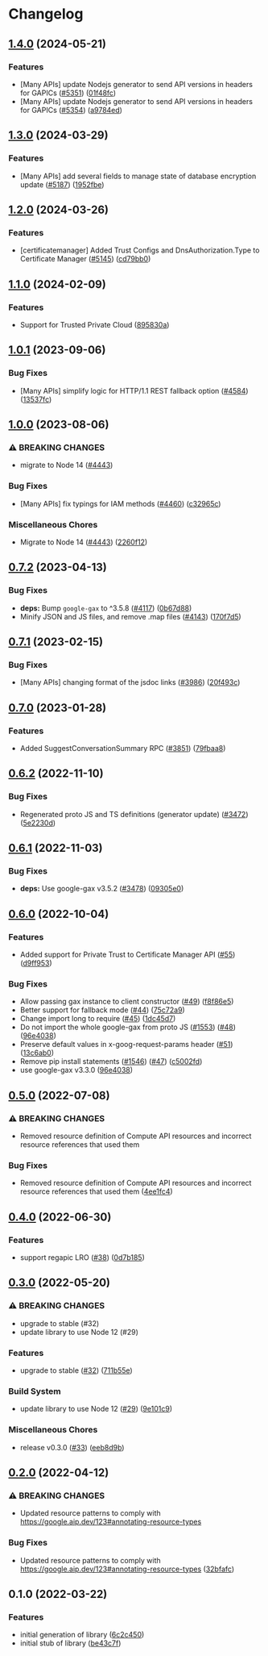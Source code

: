 # Changelog

## [1.4.0](https://github.com/googleapis/google-cloud-node/compare/certificate-manager-v1.3.0...certificate-manager-v1.4.0) (2024-05-21)


### Features

* [Many APIs] update Nodejs generator to send API versions in headers for GAPICs ([#5351](https://github.com/googleapis/google-cloud-node/issues/5351)) ([01f48fc](https://github.com/googleapis/google-cloud-node/commit/01f48fce63ec4ddf801d59ee2b8c0db9f6fb8372))
* [Many APIs] update Nodejs generator to send API versions in headers for GAPICs ([#5354](https://github.com/googleapis/google-cloud-node/issues/5354)) ([a9784ed](https://github.com/googleapis/google-cloud-node/commit/a9784ed3db6ee96d171762308bbbcd57390b6866))

## [1.3.0](https://github.com/googleapis/google-cloud-node/compare/certificate-manager-v1.2.0...certificate-manager-v1.3.0) (2024-03-29)


### Features

* [Many APIs] add several fields to manage state of database encryption update ([#5187](https://github.com/googleapis/google-cloud-node/issues/5187)) ([1952fbe](https://github.com/googleapis/google-cloud-node/commit/1952fbe432b96115278d42e5c1dbdbc7de39036b))

## [1.2.0](https://github.com/googleapis/google-cloud-node/compare/certificate-manager-v1.1.0...certificate-manager-v1.2.0) (2024-03-26)


### Features

* [certificatemanager] Added Trust Configs and DnsAuthorization.Type to Certificate Manager ([#5145](https://github.com/googleapis/google-cloud-node/issues/5145)) ([cd79bb0](https://github.com/googleapis/google-cloud-node/commit/cd79bb04fba6e8eafac28c8a360bc077151cbf10))

## [1.1.0](https://github.com/googleapis/google-cloud-node/compare/certificate-manager-v1.0.1...certificate-manager-v1.1.0) (2024-02-09)


### Features

* Support for Trusted Private Cloud ([895830a](https://github.com/googleapis/google-cloud-node/commit/895830a3ef91666c30a96a7f68bd4cd1f582d58d))

## [1.0.1](https://github.com/googleapis/google-cloud-node/compare/certificate-manager-v1.0.0...certificate-manager-v1.0.1) (2023-09-06)


### Bug Fixes

* [Many APIs] simplify logic for HTTP/1.1 REST fallback option ([#4584](https://github.com/googleapis/google-cloud-node/issues/4584)) ([13537fc](https://github.com/googleapis/google-cloud-node/commit/13537fcd6e3c552199d5057daf3b00c24033c908))

## [1.0.0](https://github.com/googleapis/google-cloud-node/compare/certificate-manager-v0.7.2...certificate-manager-v1.0.0) (2023-08-06)


### ⚠ BREAKING CHANGES

* migrate to Node 14 ([#4443](https://github.com/googleapis/google-cloud-node/issues/4443))

### Bug Fixes

* [Many APIs] fix typings for IAM methods ([#4460](https://github.com/googleapis/google-cloud-node/issues/4460)) ([c32965c](https://github.com/googleapis/google-cloud-node/commit/c32965c0c4a5975ba37371ecd819d9cffb080aa5))


### Miscellaneous Chores

* Migrate to Node 14 ([#4443](https://github.com/googleapis/google-cloud-node/issues/4443)) ([2260f12](https://github.com/googleapis/google-cloud-node/commit/2260f12543d171bda95345e53475f5f0fdc45770))

## [0.7.2](https://github.com/googleapis/google-cloud-node/compare/certificate-manager-v0.7.1...certificate-manager-v0.7.2) (2023-04-13)


### Bug Fixes

* **deps:** Bump `google-gax` to ^3.5.8 ([#4117](https://github.com/googleapis/google-cloud-node/issues/4117)) ([0b67d88](https://github.com/googleapis/google-cloud-node/commit/0b67d883963643ce1b4f6d2ccd3e8d37adf6e029))
* Minify JSON and JS files, and remove .map files ([#4143](https://github.com/googleapis/google-cloud-node/issues/4143)) ([170f7d5](https://github.com/googleapis/google-cloud-node/commit/170f7d57b8fd344d182a8e758867b8124722eebc))

## [0.7.1](https://github.com/googleapis/google-cloud-node/compare/certificate-manager-v0.7.0...certificate-manager-v0.7.1) (2023-02-15)


### Bug Fixes

* [Many APIs] changing format of the jsdoc links ([#3986](https://github.com/googleapis/google-cloud-node/issues/3986)) ([20f493c](https://github.com/googleapis/google-cloud-node/commit/20f493c94f7d6626d932b2610e00cbdd5df55f22))

## [0.7.0](https://github.com/googleapis/google-cloud-node/compare/certificate-manager-v0.6.2...certificate-manager-v0.7.0) (2023-01-28)


### Features

* Added SuggestConversationSummary RPC ([#3851](https://github.com/googleapis/google-cloud-node/issues/3851)) ([79fbaa8](https://github.com/googleapis/google-cloud-node/commit/79fbaa833d08738fa37aa37158ddb5b1c91710e1))

## [0.6.2](https://github.com/googleapis/google-cloud-node/compare/certificate-manager-v0.6.1...certificate-manager-v0.6.2) (2022-11-10)


### Bug Fixes

* Regenerated proto JS and TS definitions (generator update) ([#3472](https://github.com/googleapis/google-cloud-node/issues/3472)) ([5e2230d](https://github.com/googleapis/google-cloud-node/commit/5e2230dfc4302bb2ac9628ff4200eb46509e103d))

## [0.6.1](https://github.com/googleapis/google-cloud-node/compare/certificate-manager-v0.6.0...certificate-manager-v0.6.1) (2022-11-03)


### Bug Fixes

* **deps:** Use google-gax v3.5.2 ([#3478](https://github.com/googleapis/google-cloud-node/issues/3478)) ([09305e0](https://github.com/googleapis/google-cloud-node/commit/09305e06548b89dc17bb3d3167e2d1e69588caa4))

## [0.6.0](https://github.com/googleapis/nodejs-certificate-manager/compare/v0.5.0...v0.6.0) (2022-10-04)


### Features

* Added support for Private Trust to Certificate Manager API ([#55](https://github.com/googleapis/nodejs-certificate-manager/issues/55)) ([d9ff953](https://github.com/googleapis/nodejs-certificate-manager/commit/d9ff953cc5ea584970e831171a91b4320832fd3d))


### Bug Fixes

* Allow passing gax instance to client constructor ([#49](https://github.com/googleapis/nodejs-certificate-manager/issues/49)) ([f8f86e5](https://github.com/googleapis/nodejs-certificate-manager/commit/f8f86e5b29e5e7dc2896f8bd71c1de8804a0d92b))
* Better support for fallback mode ([#44](https://github.com/googleapis/nodejs-certificate-manager/issues/44)) ([75c72a9](https://github.com/googleapis/nodejs-certificate-manager/commit/75c72a92beb6890ec4429cb3ecdcf8d40238a175))
* Change import long to require ([#45](https://github.com/googleapis/nodejs-certificate-manager/issues/45)) ([1dc45d7](https://github.com/googleapis/nodejs-certificate-manager/commit/1dc45d71c836a8f87ed6b4f5fc0a3750034cb84f))
* Do not import the whole google-gax from proto JS ([#1553](https://github.com/googleapis/nodejs-certificate-manager/issues/1553)) ([#48](https://github.com/googleapis/nodejs-certificate-manager/issues/48)) ([96e4038](https://github.com/googleapis/nodejs-certificate-manager/commit/96e403827bf1ac75c6c4d38f100db9a6f9bd8b35))
* Preserve default values in x-goog-request-params header ([#51](https://github.com/googleapis/nodejs-certificate-manager/issues/51)) ([13c6ab0](https://github.com/googleapis/nodejs-certificate-manager/commit/13c6ab08318349e4061ff52e4fd6b62c9f3482dd))
* Remove pip install statements ([#1546](https://github.com/googleapis/nodejs-certificate-manager/issues/1546)) ([#47](https://github.com/googleapis/nodejs-certificate-manager/issues/47)) ([c5002fd](https://github.com/googleapis/nodejs-certificate-manager/commit/c5002fd71850233f5aac6daffb3fb09ace696229))
* use google-gax v3.3.0 ([96e4038](https://github.com/googleapis/nodejs-certificate-manager/commit/96e403827bf1ac75c6c4d38f100db9a6f9bd8b35))

## [0.5.0](https://github.com/googleapis/nodejs-certificate-manager/compare/v0.4.0...v0.5.0) (2022-07-08)


### ⚠ BREAKING CHANGES

* Removed resource definition of Compute API resources and incorrect resource references that used them

### Bug Fixes

* Removed resource definition of Compute API resources and incorrect resource references that used them ([4ee1fc4](https://github.com/googleapis/nodejs-certificate-manager/commit/4ee1fc45a5bee07edf888719dee13d600f5a9733))

## [0.4.0](https://github.com/googleapis/nodejs-certificate-manager/compare/v0.3.0...v0.4.0) (2022-06-30)


### Features

* support regapic LRO ([#38](https://github.com/googleapis/nodejs-certificate-manager/issues/38)) ([0d7b185](https://github.com/googleapis/nodejs-certificate-manager/commit/0d7b18581a8141caa1e9091450b1da603cb2bbe9))

## [0.3.0](https://github.com/googleapis/nodejs-certificate-manager/compare/v0.2.0...v0.3.0) (2022-05-20)


### ⚠ BREAKING CHANGES

* upgrade to stable (#32)
* update library to use Node 12 (#29)

### Features

* upgrade to stable ([#32](https://github.com/googleapis/nodejs-certificate-manager/issues/32)) ([711b55e](https://github.com/googleapis/nodejs-certificate-manager/commit/711b55e0ae8103cf427e4b8de0da35dd10b1b229))


### Build System

* update library to use Node 12 ([#29](https://github.com/googleapis/nodejs-certificate-manager/issues/29)) ([9e101c9](https://github.com/googleapis/nodejs-certificate-manager/commit/9e101c96af3a9b58807cc7ee399cf6e71d5e4d97))


### Miscellaneous Chores

* release v0.3.0 ([#33](https://github.com/googleapis/nodejs-certificate-manager/issues/33)) ([eeb8d9b](https://github.com/googleapis/nodejs-certificate-manager/commit/eeb8d9bd45620039a3613fe813a9e9b27647358a))

## [0.2.0](https://github.com/googleapis/nodejs-certificate-manager/compare/v0.1.0...v0.2.0) (2022-04-12)


### ⚠ BREAKING CHANGES

* Updated resource patterns to comply with https://google.aip.dev/123#annotating-resource-types

### Bug Fixes

* Updated resource patterns to comply with https://google.aip.dev/123#annotating-resource-types ([32bfafc](https://github.com/googleapis/nodejs-certificate-manager/commit/32bfafc79bcfef7e0edaf00155ab71eaa2db0720))

## 0.1.0 (2022-03-22)


### Features

* initial generation of library ([6c2c450](https://github.com/googleapis/nodejs-certificate-manager/commit/6c2c4504ba839aa4ac568fad9b86603b6b8531b6))
* initial stub of library ([be43c7f](https://github.com/googleapis/nodejs-certificate-manager/commit/be43c7f481f39517f8593bec01d8087d8b4047af))
